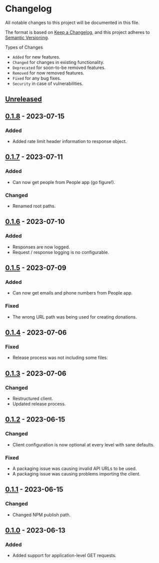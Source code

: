# Changelog

All notable changes to this project will be documented in this file.

The format is based on [Keep a Changelog](https://keepachangelog.com/en/1.0.0/),
and this project adheres to [Semantic Versioning](https://semver.org/spec/v2.0.0.html).

Types of Changes

- `Added` for new features.
- `Changed` for changes in existing functionality.
- `Deprecated` for soon-to-be removed features.
- `Removed` for now removed features.
- `Fixed` for any bug fixes.
- `Security` in case of vulnerabilities.

## [Unreleased]

## [0.1.8] - 2023-07-15

### Added

- Added rate limit header information to response object.

## [0.1.7] - 2023-07-11

### Added

- Can now get people from People app (go figure!).

### Changed

- Renamed root paths.

## [0.1.6] - 2023-07-10

### Added

- Responses are now logged.
- Request / response logging is no configurable.

## [0.1.5] - 2023-07-09

### Added

- Can now get emails and phone numbers from People app.

### Fixed

- The wrong URL path was being used for creating donations.

## [0.1.4] - 2023-07-06

### Fixed

- Release process was not including some files.

## [0.1.3] - 2023-07-06

### Changed

- Restructured client.
- Updated release process.

## [0.1.2] - 2023-06-15

### Changed

- Client configuration is now optional at every level with sane defaults.

### Fixed

- A packaging issue was causing invalid API URLs to be used.
- A packaging issue was causing problems importing the client.

## [0.1.1] - 2023-06-15

### Changed

- Changed NPM publish path.

## [0.1.0] - 2023-06-13

### Added

- Added support for application-level GET requests.

[unreleased]: https://github.com/brannonh/pco-client/compare/v0.1.8...HEAD
[0.1.8]: https://github.com/brannonh/pco-client/compare/v0.1.7...v0.1.8
[0.1.7]: https://github.com/brannonh/pco-client/compare/v0.1.6...v0.1.7
[0.1.6]: https://github.com/brannonh/pco-client/compare/v0.1.5...v0.1.6
[0.1.5]: https://github.com/brannonh/pco-client/compare/v0.1.4...v0.1.5
[0.1.4]: https://github.com/brannonh/pco-client/compare/v0.1.3...v0.1.4
[0.1.3]: https://github.com/brannonh/pco-client/compare/v0.1.2...v0.1.3
[0.1.2]: https://github.com/brannonh/pco-client/compare/v0.1.1...v0.1.2
[0.1.1]: https://github.com/brannonh/pco-client/compare/v0.1.0...v0.1.1
[0.1.0]: https://github.com/brannonh/pco-client/releases/tag/v0.1.0
